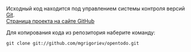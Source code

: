 Исходный код находится под управлением системы контроля версий [Git](http://git-scm.com/).<br />
[Страница проекта на сайте GitHub](http://github.com/mgrigoriev/opentodo)

Для копирования кода из репозитория наберите команду:
```
git clone git://github.com/mgrigoriev/opentodo.git
```